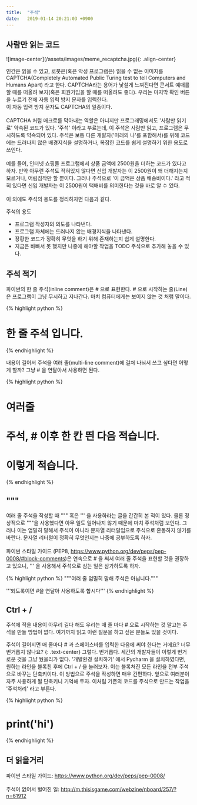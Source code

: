 ```yaml
---
title:  "주석"
date:   2019-01-14 20:21:03 +0900
---
```


<h2> 사람만 읽는 코드 </h2>
![image-center](/assets/images/meme_recaptcha.jpg){: .align-center}

인간은 읽을 수 있고, 로봇은(혹은 악성 프로그램은) 읽을 수 없는 이미지를 CAPTCHA(Completely Automated Public Turing test to tell Computers and Humans Apart) 라고 한다. 
CAPTCHA라는 용어가 낯설게 느껴진다면 콘서트 예매를 할 때를 떠올려 보자(혹은 회원가입을 할 때를 떠올려도 좋다). 
우리는 마지막 확인 버튼을 누르기 전에 자동 입력 방지 문자를 입력한다.  
이 자동 입력 방지 문자도 CAPTCHA의 일종이다.
<br><br>
CAPTCHA 처럼 매크로를 막아내는 역할은 아니지만 프로그래밍에서도 '사람만 읽기로' 약속된 코드가 있다. 
'주석' 이라고 부르는데, 이 주석은 사람만 읽고, 프로그램은 무시하도록 약속되어 있다. 
주석은 보통 다른 개발자('미래의 나'를 포함해서)를 위해 코드에는 드러나지 않은 배경지식을 설명하거나, 
복잡한 코드를 쉽게 설명하기 위한 용도로 쓰인다.
<br><br>
예를 들어, 인터넷 쇼핑몰 프로그램에서 상품 금액에 2500원을 더하는 코드가 있다고 하자. 만약 아무런 주석도 적혀있지 않다면 
신입 개발자는 이 2500원이 왜 더해지는지 모르거나, 어림짐작만 할 뿐이다. 그러나 주석으로 '이 금액은 
상품 배송비이다.' 라고 적혀 있다면 신입 개발자는 이 2500원이 택배비를 의미한다는 것을 바로 알 수 있다. 
<br><br>
이 외에도 주석의 용도를 정리하자면 다음과 같다.

주석의 용도
* 프로그램 작성자의 의도를 나타낸다.
* 프로그램 자체에는 드러나지 않는 배경지식을 나타낸다.
* 장황한 코드가 정확히 무엇을 하기 위해 존재하는지 쉽게 설명한다.
* 지금은 바빠서 못 했지만 나중에 해야할 작업을 TODO 주석으로 추가해 놓을 수 있다.

<h2>주석 적기</h2>

파이썬의 한 줄 주석(inline comment)은 # 으로 표현한다. # 으로 시작하는 줄(Line)은 프로그램이 
그냥 무시하고 지나간다. 마치 컴퓨터에게는 보이지 않는 것 처럼 말이다.
 
{% highlight python %}
# 한 줄 주석 입니다.
{% endhighlight %}

내용이 길어서 주석을 여러 줄(multi-line comment)에 걸쳐 나눠서 쓰고 싶다면 어떻게 할까?
그냥 # 을 연달아서 사용하면 된다.

{% highlight python %}
# 여러줄
# 주석, # 이후 한 칸 띈 다음 적습니다.
# 이렇게 적습니다.
{% endhighlight %}


<h2>"""</h2>

여러 줄 주석을 작성할 때 """ 혹은 ''' 을 사용하라는 글을 간간히 본 적이 있다. 
물론 정상적으로 """을 사용했다면 아무 일도 일어나지 않기 때문에 마치 주석처럼 보인다. 
그러나 이는 엄밀히 말해서 주석이 아니라 문자열 리터럴임으로 주석으로 혼동하지 않기를 바란다. 
문자열 리터럴이 정확히 무엇인지는 나중에 공부하도록 하자.
<br><br>
파이썬 스타일 가이드 (PEP8, https://www.python.org/dev/peps/pep-0008/#block-comments)은 
연속으로 # 을 써서 여러 줄 주석을 표현할 것을 권장하고 있으니, ''' 을 
사용해서 주석으로 삼는 일은 삼가하도록 하자. 

{% highlight python %}
"""여러 줄 
엄밀히 말해 주석은 아닙니다."""

'''되도록이면 #을
 연달아 사용하도록 합시다'''
{% endhighlight %}


<h2> Ctrl + / </h2>

주석에 적을 내용이 아무리 길다 해도 우리는 매 줄 마다 # 으로 시작하는 것 말고는 주석을 만들 방법이 없다.
여기까지 읽고 이런 질문을 하고 싶은 분들도 있을 것이다.

주석이 길어지면 매 줄마다 # 과 스페이스바를 입력한 다음에 써야 한다는 거에요? 너무 번거롭지 않나요?
{: .text-center}
그렇다. 번거롭다. 세간의 개발자들이 이렇게 번거로운 것을 그냥 뒀을리가 없다.
'개발환경 설치하기' 에서 Pycharm 을 설치하였다면, 원하는 라인을 블록친 후에
Ctrl + / 을 눌러보자. 이는 블록쳐진 모든 라인을 전부 주석으로 바꾸는 단축키이다.
이 방법으로 주석을 작성하면 매우 간편하다. 앞으로 여러분이 자주 사용하게 될 단축키니 기억해 두자.
이처럼 기존의 코드를 주석으로 만드는 작업을 '주석처리' 라고 부른다. 


{% highlight python %}
# print('hi') 
{% endhighlight %}


<h2>더 읽을거리 </h2>

파이썬 스타일 가이드: <a target="_blank" href="https://www.python.org/dev/peps/pep-0008/">
https://www.python.org/dev/peps/pep-0008/</a>
<br><br>
주석이 없어서 벌어진 일: <a target="_blank" href="http://m.thisisgame.com/webzine/nboard/257/?n=61912">
http://m.thisisgame.com/webzine/nboard/257/?n=61912</a>



